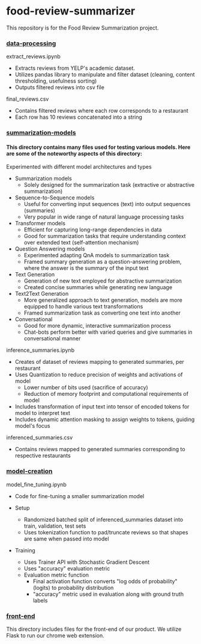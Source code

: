 # food-review-summarizer

This repository is for the Food Review Summarization project.

### <u> data-processing </u>

extract_reviews.ipynb
* Extracts reviews from YELP's academic dataset. 
* Utilizes pandas library to manipulate and filter dataset (cleaning, content thresholding, usefulness sorting)
* Outputs filtered reviews into csv file

final_reviews.csv
* Contains filtered reviews where each row corresponds to a restaurant
* Each row has 10 reviews concatenated into a string

### <u> summarization-models </u>

#### This directory contains many files used for testing various models. Here are some of the noteworthy aspects of this directory:

Experimented with different model architectures and types
* Summarization models
    * Solely designed for the summarization task (extractive or abstractive summarization)
* Sequence-to-Sequence models
    * Useful for converting input sequences (text) into output sequences (summaries)
    * Very popular in wide range of natural language processing tasks
* Transformer models
    * Efficient for capturing long-range dependencies in data
    * Good for summarization tasks that require understanding context over extended text (self-attention mechanism)
* Question Answering models
    * Experimented adapting QnA models to summarization task
    * Framed summary generation as a question-answering problem, where the answer is the summary of the input text
* Text Generation
    * Generation of new text employed for abstractive summarization
    * Created concise summaries while generating new language
* Text2Text Generation
    * More generalized approach to text generation, models are more equipped to handle various text transformations
    * Framed summarization task as converting one text into another
* Conversational
    * Good for more dynamic, interactive summarization process
    * Chat-bots perform better with varied queries and give summaries in conversational manner

inference_summaries.ipynb
* Creates of dataset of reviews mapping to generated summaries, per restaurant
* Uses Quantization to reduce precision of weights and activations of model
    * Lower number of bits used (sacrifice of accuracy)
    * Reduction of memory footprint and computational requirements of model
* Includes transformation of input text into tensor of encoded tokens for model to interpret text
* Includes dynamic attention masking to assign weights to tokens, guiding model's focus

inferenced_summaries.csv
* Contains reviews mapped to generated summaries corresponding to respective restaurants


### <u> model-creation </u>

model_fine_tuning.ipynb
* Code for fine-tuning a smaller summarization model

* Setup
    * Randomized batched split of inferenced_summaries dataset into train, validation, test sets
    * Uses tokenization function to pad/truncate reviews so that shapes are same when passed into model

* Training
    * Uses Trainer API with Stochastic Gradient Descent
    * Uses "accuracy" evaluation metric
    * Evaluation metric function
        * Final activation function converts "log odds of probability" (logits) to probability distribution
        * "accuracy" metric used in evaluation along with ground truth labels

### <u> front-end </u>

This directory includes files for the front-end of our product. We utilize Flask to run our chrome web extension.

